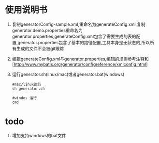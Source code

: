 # 使用说明书
1. 复制generatorConfig-sample.xml,重命名为generateConfig.xml,复制generator.demo.properties重命名为
generator.properties;generateConfig.xml包含了需要生成的表的配置,generator.properties包含了基本的路径配置,工具本身是无状态的,所以所有生成的文件不会被git跟踪

2. 编辑generateConfig.xml与generator.properties,编辑的规则参考注释和[http://www.mybatis.org/generator/configreference/xmlconfig.html]

3. 运行generator.sh(linux/mac)或者generator.bat(windows)

   ```
   #mac/linux运行
   sh generator.sh
   ```
   ```
   #windos 运行
   cmd 
   ```

   
# todo
1. 增加支持windows的bat文件